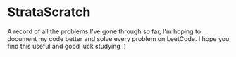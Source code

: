 # StrataScratch 

A record of all the problems I've gone through so far, I'm hoping to document my code better and solve every problem on LeetCode. I hope you find this useful and good luck studying :)
